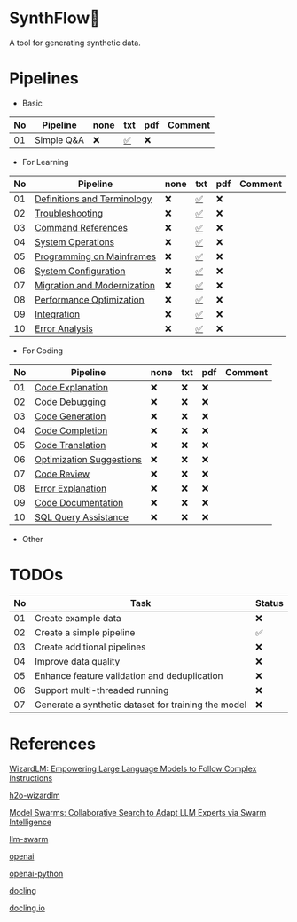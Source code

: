 # SynthFlow🍃

A tool for generating synthetic data.

# Pipelines

- Basic

|No|Pipeline|none|txt|pdf|Comment|
|---|---|---|---|---|---|
|01|Simple Q&A|❌|[✅](pipelines/Basic.py#L4)|❌||

- For Learning

|No|Pipeline|none|txt|pdf|Comment|
|---|---|---|---|---|---|
|01|[Definitions and Terminology](docs/mainframe_learning_instruction_data.md#1-definitions-and-terminology)|❌|[✅](pipelines/Learning.py#L572)|❌||
|02|[Troubleshooting](docs/mainframe_learning_instruction_data.md#2-troubleshooting)|❌|[✅](pipelines/Learning.py#L513)|❌||
|03|[Command References](docs/mainframe_learning_instruction_data.md#3-command-references)|❌|[✅](pipelines/Learning.py#L454)|❌||
|04|[System Operations](docs/mainframe_learning_instruction_data.md#4-system-operations)|❌|[✅](pipelines/Learning.py#L395)|❌||
|05|[Programming on Mainframes](docs/mainframe_learning_instruction_data.md#5-programming-on-mainframes)|❌|[✅](pipelines/Learning.py#L336)|❌||
|06|[System Configuration](docs/mainframe_learning_instruction_data.md#6-system-configuration)|❌|[✅](pipelines/Learning.py#L276)|❌||
|07|[Migration and Modernization](docs/mainframe_learning_instruction_data.md#7-migration-and-modernization)|❌|[✅](pipelines/Learning.py#L217)|❌||
|08|[Performance Optimization](docs/mainframe_learning_instruction_data.md#8-performance-optimization)|❌|[✅](pipelines/Learning.py#L158)|❌||
|09|[Integration](docs/mainframe_learning_instruction_data.md#9-integration)|❌|[✅](pipelines/Learning.py#L99)|❌||
|10|[Error Analysis](docs/mainframe_learning_instruction_data.md#10-error-analysis)|❌|[✅](pipelines/Learning.py#L40)|❌||

- For Coding

|No|Pipeline|none|txt|pdf|Comment|
|---|---|---|---|---|---|
|01|[Code Explanation](docs/coding_instruction_data.md#1-code-explanation)|❌|❌|❌||
|02|[Code Debugging](docs/coding_instruction_data.md#2-code-debugging)|❌|❌|❌||
|03|[Code Generation](docs/coding_instruction_data.md#3-code-generation)|❌|❌|❌||
|04|[Code Completion](docs/coding_instruction_data.md#4-code-completion)|❌|❌|❌||
|05|[Code Translation](docs/coding_instruction_data.md#5-code-translation)|❌|❌|❌||
|06|[Optimization Suggestions](docs/coding_instruction_data.md#6-optimization-suggestions)|❌|❌|❌||
|07|[Code Review](docs/coding_instruction_data.md#7-code-review)|❌|❌|❌||
|08|[Error Explanation](docs/coding_instruction_data.md#8-error-explanation)|❌|❌|❌||
|09|[Code Documentation](docs/coding_instruction_data.md#9-code-documentation)|❌|❌|❌||
|10|[SQL Query Assistance](docs/coding_instruction_data.md#10-sql-query-assistance)|❌|❌|❌||

- Other

# TODOs
| No | Task                                         | Status |
|----|----------------------------------------------|--------|
| 01 | Create example data                          | ❌     |
| 02 | Create a simple pipeline                     | ✅     |
| 03 | Create additional pipelines                  | ❌     |
| 04 | Improve data quality                         | ❌     |
| 05 | Enhance feature validation and deduplication | ❌     |
| 06 | Support multi-threaded running               | ❌     |
| 07 | Generate a synthetic dataset for training the model | ❌ |

# References

[WizardLM: Empowering Large Language Models to Follow Complex Instructions](https://arxiv.org/abs/2304.12244)

[h2o-wizardlm](https://github.com/h2oai/h2o-wizardlm?tab=readme-ov-file)

[Model Swarms: Collaborative Search to Adapt LLM Experts via Swarm Intelligence](https://arxiv.org/abs/2410.11163)

[llm-swarm](https://github.com/huggingface/llm-swarm)

[openai](https://platform.openai.com/docs/overview)

[openai-python](https://github.com/locchh/openai-python)

[docling](https://github.com/DS4SD/docling)

[docling.io](https://ds4sd.github.io/docling/#ibm-open-source-ai)
